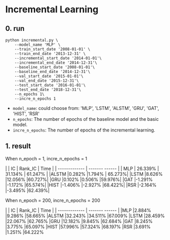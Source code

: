 # Incremental Learning


## 0. run

```shell
python incremental.py \
    --model_name 'MLP' \
    --train_start_date '2008-01-01' \
    --train_end_date '2013-12-31' \
    --incremental_start_date '2014-01-01'\
    --incremental_end_date '2014-12-31'\
    --baseline_start_date '2008-01-01'\
    --baseline_end_date '2014-12-31'\
    --val_start_date '2015-01-01'\
    --val_end_date '2015-12-31'\
    --test_start_date '2016-01-01'\
    --test_end_date '2018-12-31'\
    --n_epochs 1\
    --incre_n_epochs 1
```


- ``model_name``: could choose from: 'MLP', 'LSTM', 'ALSTM', 'GRU', 'GAT', 'HIST', 'RSR'
- ``n_epochs``: The number of epochs of the baseline model and the basic model.
- ``incre_n_epochs``: The number of epochs of the incremental learning.

## 1. result
When n_epoch = 1, incre_n_epochs = 1

|               | IC | Rank_IC | Time |
| ------------- | ------- ------ |
| MLP  | 26.339%  | 31.134%	| 61.247% |
|ALSTM	|0.282%	|1.794%	| 65.273%|
|LSTM	|8.626%	|12.056%	|60.727%|
|GRU	|0.102%	|0.506%	|59.976%|
|GAT	|-1.291%	|-1.172%	|65.574%|
|HIST	|-1.406%	|-2.927%	|68.422%|
|RSR	|-2.164%	|-3.495%	|62.439%|

When n_epoch = 200, incre_n_epochs = 200

|               | IC | Rank_IC | Time |
| ------------- | ------- ------ |
|MLP	|2.884%	|9.286%	|58.665%
|ALSTM	|32.243%	|34.511%	|67.009%
|LSTM	|28.459%	|22.067%	|62.765%
|GRU	|12.182%	|9.845%	|62.684%
|GAT	|8.245%	|3.775%	|65.097%
|HIST	|57.996%	|57.324%	|68.197%
|RSR	|3.691%	|1.251%	|64.222%


